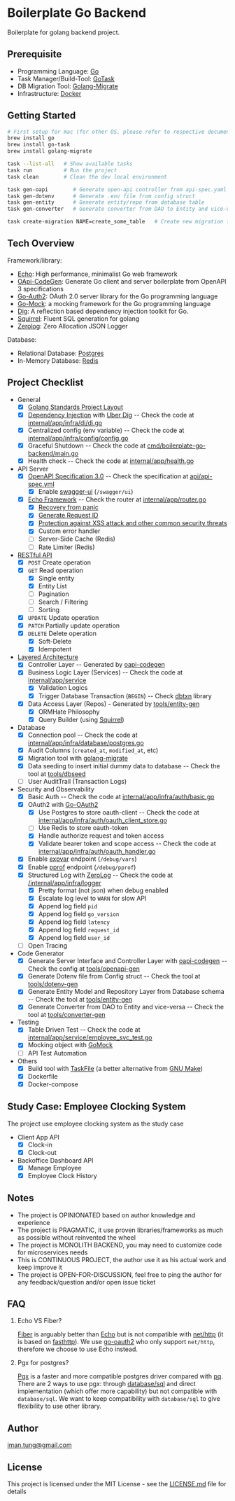 # Boilerplate Go Backend

Boilerplate for golang backend project. 

## Prerequisite

- Programming Language: [Go](https://go.dev/) 
- Task Manager/Build-Tool: [GoTask](https://taskfile.dev/)
- DB Migration Tool: [Golang-Migrate](https://github.com/golang-migrate/migrate/tree/master/cmd/migrate)
- Infrastructure: [Docker](https://www.docker.com/)

## Getting Started
```bash
# First setup for mac (for other OS, please refer to respective documentation)
brew install go
brew install go-task
brew install golang-migrate

task --list-all   # Show available tasks
task run          # Run the project
task clean        # Clean the dev local environment

task gen-oapi        # Generate open-api controller from api-spec.yaml
task gen-dotenv      # Generate .env file from config struct
task gen-entity      # Generate entity/repo from database table
task gen-converter   # Generate converter from DAO to Entity and vice-versa

task create-migration NAME=create_some_table   # Create new migration file
```

## Tech Overview

Framework/library:
- [Echo](https://echo.labstack.com/): High performance, minimalist Go web framework
- [OApi-CodeGen](https://github.com/oapi-codegen/oapi-codegen): Generate Go client and server boilerplate from OpenAPI 3 specifications
- [Go-Auth2](https://github.com/go-oauth2/oauth2): OAuth 2.0 server library for the Go programming language
- [Go-Mock](https://github.com/uber-go/mock): a mocking framework for the Go programming language
- [Dig](https://github.com/uber-go/dig): A reflection based dependency injection toolkit for Go.
- [Squirrel](https://github.com/Masterminds/squirrel): Fluent SQL generation for golang
- [Zerolog](https://github.com/rs/zerolog): Zero Allocation JSON Logger

Database:
- Relational Database: [Postgres](https://www.postgresql.org/) 
- In-Memory Database: [Redis](https://redis.io/)

## Project Checklist

- General
  - [x] [Golang Standards Project Layout](https://github.com/golang-standards/project-layout)
  - [x] [Dependency Injection](https://en.wikipedia.org/wiki/Dependency_injection) with [Uber Dig](https://github.com/uber-go/dig) -- Check the code at [internal/app/infra/di/di.go](internal/app/infra/di/di.go)
  - [x] Centralized config (env variable) -- Check the code at [internal/app/infra/config/config.go](internal/app/infra/config/config.go)
  - [x] Graceful Shutdown -- Check the code at [cmd/boilerplate-go-backend/main.go](cmd/boilerplate-go-backend/main.go)
  - [x] Health check -- Check the code at [internal/app/health.go](internal/app/health.go)
- API Server
  - [x] [OpenAPI Specification 3.0](https://swagger.io/resources/open-api/) -- Check the specification at [api/api-spec.yml](api/api-spec.yml)
    - [x] Enable [swagger-ui](https://github.com/swagger-api/swagger-ui) (`/swagger/ui`)
  - [x] [Echo Framework](https://echo.labstack.com/)  -- Check the router at [internal/app/router.go](internal/app/router.go)
    - [x] [Recovery from panic](https://echo.labstack.com/docs/middleware/recover)
    - [x] [Generate Request ID](https://echo.labstack.com/docs/middleware/request-id)
    - [x] [Protection against XSS attack and other common security threats](https://echo.labstack.com/docs/middleware/secure)
    - [x] Custom error handler
    - [ ] Server-Side Cache (Redis)
    - [ ] Rate Limiter (Redis)
- [RESTful API](https://en.wikipedia.org/wiki/REST)
  - [x] `POST` Create operation 
  - [x] `GET` Read operation 
    - [x] Single entity
    - [x] Entity List
    - [ ] Pagination
    - [ ] Search / Filtering
    - [ ] Sorting
  - [x] `UPDATE` Update operation
  - [x] `PATCH` Partially update operation
  - [x] `DELETE` Delete operation
    - [x] Soft-Delete
    - [x] Idempotent
- [Layered Architecture](https://herbertograca.com/2017/08/03/layered-architecture/)
   -  [x] Controller Layer -- Generated by [oapi-codegen](https://github.com/deepmap/oapi-codegen)
   -  [x] Business Logic Layer (Services) -- Check the code at [internal/app/service](internal/app/service)
      - [x] Validation Logics
      - [x] Trigger Database Transaction (`BEGIN`) -- Check [dbtxn](https://github.com/imantung/dbtxn) library
   -  [x] Data Access Layer (Repos) - Generated by [tools/entity-gen](tools/entity-gen)
      - [x] ORMHate Philosophy
      - [x] Query Builder (using [Squirrel](https://github.com/Masterminds/squirrel))
- Database
  - [x] Connection pool -- Check the code at [internal/app/infra/database/postgres.go](internal/app/infra/database/postgres.go)
  - [x] Audit Columns (`created_at`, `modified_at`, etc)
  - [x] Migration tool with [golang-migrate](https://github.com/golang-migrate/migrate)
  - [x] Data seeding to insert initial dummy data to database -- Check the tool at [tools/dbseed](tools/dbseed)
  - [ ] User AuditTrail (Transaction Logs)
- Security and Observability
  - [x] Basic Auth -- Check the code at [internal/app/infra/auth/basic.go](internal/app/infra/auth/basic.go)
  - [x] OAuth2 with [Go-OAuth2](https://github.com/go-oauth2/oauth2) 
    - [x] Use Postgres to store oauth-client -- Check the code at [internal/app/infra/auth/oauth_client_store.go](internal/app/infra/auth/oauth_client_store.go)
    - [ ] Use Redis to store oauth-token
    - [x] Handle authorize request and token access
    - [x] Validate bearer token and scope access -- Check the code at [internal/app/infra/auth/oauth_handler.go](internal/app/infra/auth/oauth_handler.go)
  - [x] Enable [expvar](https://pkg.go.dev/expvar) endpoint (`/debug/vars`) 
  - [x] Enable [pprof](https://pkg.go.dev/net/http/pprof) endpoint (`/debug/pprof`)
  - [x] Structured Log with [ZeroLog](https://github.com/rs/zerolog) -- Check the code at [/internal/app/infra/logger](/internal/app/infra/logger)
    - [x] Pretty format (not json) when debug enabled
    - [x] Escalate log level to `WARN` for slow API
    - [x] Append log field `pid` 
    - [x] Append log field `go_version`
    - [x] Append log field `latency` 
    - [x] Append log field `request_id`
    - [x] Append log field `user_id`
  - [ ] Open Tracing
- Code Generator
  - [x] Generate Server Interface and Controller Layer with [oapi-codegen](https://github.com/deepmap/oapi-codegen) -- Check the config at [tools/openapi-gen](tools/openapi-gen) 
  - [x] Generate Dotenv file from Config struct -- Check the tool at [tools/dotenv-gen](tools/dotenv-gen)
  - [x] Generate Entity Model and Repository Layer from Database schema -- Check the tool at [tools/entity-gen](tools/entity-gen)
  - [x] Generate Converter from DAO to Entity and vice-versa -- Check the tool at [tools/converter-gen](tools/converter-gen)
- Testing
  - [x] Table Driven Test -- Check the code at [internal/app/service/employee_svc_test.go](internal/app/service/employee_svc_test.go)
  - [x] Mocking object with [GoMock](https://github.com/golang/mock)
  - [ ] API Test Automation
- Others
  - [x] Build tool with [TaskFile](https://taskfile.dev/) (a better alternative from [GNU Make](https://www.gnu.org/software/make/))
  - [x] Dockerfile 
  - [x] Docker-compose

## Study Case: Employee Clocking System

The project use employee clocking system as the study case
- Client App API
  - [x] Clock-in
  - [x] Clock-out
- Backoffice Dashboard API
  - [x] Manage Employee
  - [x] Employee Clock History

## Notes 

- The project is OPINIONATED based on author knowledge and experience
- The project is PRAGMATIC, it use proven libraries/frameworks as much as possible without reinvented the wheel
- The project is MONOLITH BACKEND, you may need to customize code for microservices needs
- This is CONTINUOUS PROJECT, the author use it as his actual work and keep improve it
- The project is OPEN-FOR-DISCUSSION, feel free to ping the author for any feedback/question and/or open issue ticket

## FAQ

1. Echo VS Fiber? 

    [Fiber](https://github.com/gofiber/fiber) is arguably better than [Echo](https://echo.labstack.com/) but is not compatible with [net/http](https://pkg.go.dev/net/http) (it is based on [fasthttp](https://github.com/valyala/fasthttp)). We use [go-oauth2](https://go-oauth2.github.io/) who only support `net/http`, therefore we choose to use Echo instead. 

2. Pgx for postgres? 

    [Pgx](https://github.com/jackc/pgx) is a faster and more compatible postgres driver compared with [pq](https://github.com/lib/pq). There are 2 ways to use pgx: through [database/sql](https://pkg.go.dev/database/sql) and direct implementation (which offer more capability) but not compatible with `database/sql`. We want to keep compatibility with `database/sql` to give flexibility to use other library.

## Author

<iman.tung@gmail.com>


## License

This project is licensed under the MIT License - see the [LICENSE.md](LICENSE.md) file for details